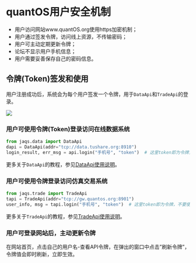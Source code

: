 # quantOS用户安全机制

+ 用户访问网站www.quantOS.org使用https加密机制；
+ 用户通过签发令牌，访问线上资源，不传输密码；
+ 用户可主动定期更新令牌；
+ 论坛不显示用户手机信息；
+ 用户需要妥善保存自己的密码信息。

## 令牌(Token)签发和使用

用户注册成功后，系统会为每个用户签发一个令牌，用于`DataApi`和`TradeApi`的登录。

![](https://github.com/quantOS-org/quantOSUserGuide/blob/master/assets/token.png?raw=true)

### 用户可使用令牌(Token)登录访问在线数据系统
```python
from jaqs.data import DataApi
dapi = DataApi(addr="tcp://data.tushare.org:8910")
login_result, err_msg = api.login("手机号", "token")  # 这里token即为令牌，不要使用用户密码
```
更多关于`DataApi`的教程，参见[DataApi使用说明](http://tushare.org/pro/usage.html)。

### 用户可使用令牌登录访问仿真交易系统
```python
from jaqs.trade import TradeApi
tapi = TradeApi(addr="tcp://gw.quantos.org:8901")
user_info, msg = tapi.login("手机号", "token")  # 这里token即为令牌，不要使用用户密码
```
更多关于`TradeApi`的教程，参见[TradeApi使用说明](https://github.com/quantOS-org/TradeApi)。

### 用户可登录网站后，主动更新令牌
在网站首页，点击自己的用户名-查看API令牌，在弹出的窗口中点击”刷新令牌”，令牌值会即时刷新，立即生效。
